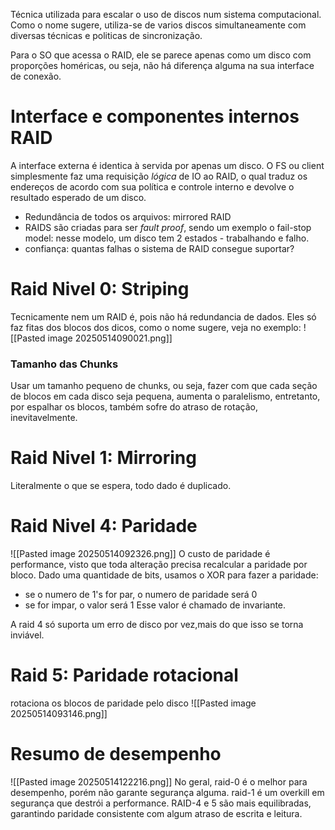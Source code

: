 Técnica utilizada para escalar o uso de discos num sistema computacional. Como o nome sugere, utiliza-se de varios discos simultaneamente com diversas técnicas e politicas de sincronização.

Para o SO que acessa o RAID, ele se parece apenas como um disco com proporções homéricas, ou seja, não há diferença alguma na sua interface de conexão.
# Interface e componentes internos RAID
A interface externa é identica à servida por apenas um disco. O FS ou client simplesmente faz uma requisição *lógica* de IO ao RAID, o qual traduz os endereços de acordo com sua política e controle interno e devolve o resultado esperado de um disco.

- Redundância de todos os arquivos: mirrored RAID
- RAIDS  são criadas para ser *fault proof*, sendo um exemplo o fail-stop model: nesse modelo, um disco tem 2 estados - trabalhando e falho.
- confiança: quantas falhas o sistema de RAID consegue suportar?


# Raid Nivel 0: Striping
Tecnicamente nem um RAID é, pois não há redundancia de dados.
Eles só faz fitas dos blocos dos dicos, como o nome sugere, veja no exemplo:
![[Pasted image 20250514090021.png]]

### Tamanho das Chunks
Usar um tamanho pequeno de chunks, ou seja, fazer com que cada seção de blocos em cada disco seja pequena, aumenta o paralelismo, entretanto, por espalhar os blocos, também sofre do atraso de rotação, inevitavelmente.

# Raid Nivel 1: Mirroring
Literalmente o que se espera, todo dado é duplicado.

# Raid Nivel 4: Paridade
![[Pasted image 20250514092326.png]]
O custo de paridade é performance, visto que toda alteração precisa recalcular a paridade por bloco. 
Dado uma quantidade de bits, usamos o XOR para fazer a paridade:
- se o numero de 1's for par, o numero de paridade será 0
- se for impar, o valor será 1
Esse valor é chamado de invariante.

A raid 4 só suporta um erro de disco por vez,mais do que isso se torna inviável.

# Raid 5: Paridade rotacional
rotaciona os blocos de paridade pelo disco
![[Pasted image 20250514093146.png]]


# Resumo de desempenho
![[Pasted image 20250514122216.png]]
No geral, raid-0 é o melhor para desempenho, porém não garante segurança alguma. raid-1 é um overkill em segurança que destrói a performance. RAID-4 e 5 são mais equilibradas, garantindo paridade consistente com algum atraso de escrita e leitura.